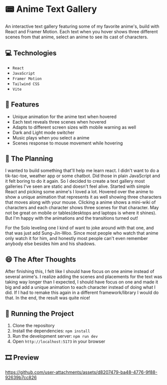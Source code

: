 # 📟 Anime Text Gallery
An interactive text gallery featuring some of my favorite anime's, build with React and Framer Motion. Each text when you hover shows three different scenes from that anime, select an anime to see its cast of characters.

## 💻 Technologies

- `React`
- `JavaScript`
- `Framer Motion`
- `Tailwind CSS`
- `Vite`


## 🔎 Features

- Unique animation for the anime text when hovered
- Each text reveals three scenes when hovered 
- Adapts to different screen sizes with mobile warning as well
- Dark and Light mode switcher 
- Music plays when you select a anime
- Scenes response to mouse movement while hovering 



## 🤔 The Planning
I wanted to build something that'll help me learn react. I didn't want to do a tik-tac-toe, weather app or some chatbot. Did those in plain JavaScript and it felt boring to do it again. So I decided to create a text gallery most galleries I've seen are static and doesn't feel alive. Started with simple React and picking some anime's I loved a lot. Hovered over the anime to show a unique animation that represents it as well showing three characters that moves along with your mouse. Clicking a anime shows a mini-wiki of characters and each character shows three scenes for that character. May not be great on mobile or tables(desktops and laptops is where it shines). But I'm happy with the animations and the transitions turned out!

For the Solo leveling one I kind of want to joke around with that one, and that was just add Sung-Jin-Woo. Since most people who watch that anime only watch it for him, and honestly most people can't even remember anybody else besides him and his shadows.

## 😄 The After Thoughts
After finishing this, I felt like I should have focus on one anime instead of several anime's. I realize adding the scenes and placements for the text was taking way longer than I expected, I should have focus on one and made it big and add a unique animation to each character instead of doing what I did. If I had to remake this again in a different framework/library I would do that. In the end, the result was quite nice!

## 💽 Running the Project
1. Clone the repository
2. Install the dependencies: `npm install`
3. Run the development server: `npm run dev`
4. Open `http://localhost:5173` in your browser


## 🎞️ Preview

https://github.com/user-attachments/assets/d8207479-ba48-4776-9f88-92639b7cc826

